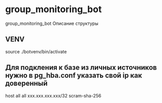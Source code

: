 # group_monitoring_bot
group_monitoring_bot
Описание структуры
## VENV
source ./botvenv/bin/activate


## Для подкления к базе из личных источников нужно в pg_hba.conf указать свой ip как доверенный 

host    all             all             ххх.ххх.ххх.ххх/32       scram-sha-256